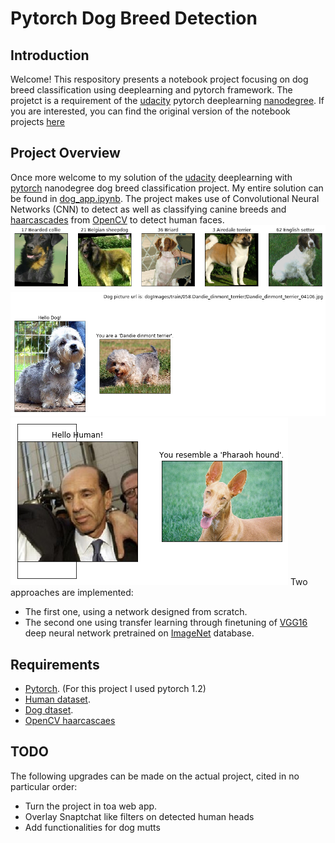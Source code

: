 
# Pytorch Dog Breed Detection

## Introduction
Welcome! This respository presents a notebook project focusing on dog breed classification using deeplearning and pytorch framework. The projetct is a requirement of the [udacity](https://udacity.com) pytorch deeplearning [nanodegree]([https://www.udacity.com/course/deep-learning-nanodegree--nd101](https://www.udacity.com/course/deep-learning-nanodegree--nd101)). 
If you are interested, you can find the original version of the notebook projects [here](https://github.com/udacity/deep-learning-v2-pytorch/tree/master/project-dog-classification)

## Project Overview
Once more welcome to my solution of the [udacity](https://udacity.com) deeplearning with [pytorch](https://pytorch.org) nanodegree dog breed classification project. My entire solution can be found in [dog_app.ipynb](https://github.com/MbassiJaphet/pytorch-dog-breed-detection/blob/master/dog_app.ipynb).
The project makes use of Convolutional Neural Networks (CNN)  to detect as well as classifying canine breeds and [haarcascades](https://github.com/opencv/opencv/tree/master/data/haarcascades) from [OpenCV](https://opencv.org/) to detect human faces.
 ![dogs]
 ![dog]
 ![human]
Two approaches are implemented:
 * The first one, using a network designed from scratch.
 * The second one using transfer learning through finetuning of [VGG16]([https://neurohive.io/en/popular-networks/vgg16/](https://neurohive.io/en/popular-networks/vgg16/)) deep neural network pretrained on [ImageNet](http://www.image-net.org/) database.
 
## Requirements
 * [Pytorch](https://pytorch.org). (For this project I used pytorch 1.2)
 * [Human dataset](https://s3-us-west-1.amazonaws.com/udacity-aind/dog-project/dogImages.zip).
 * [Dog dtaset](https://s3-us-west-1.amazonaws.com/udacity-aind/dog-project/dogImages.zip).
 * [OpenCV haarcascaes](https://github.com/opencv/opencv/tree/master/data/haarcascades)

## TODO
The following upgrades can be made on the actual project, cited in no particular order:

 - Turn the project in toa web app.
 - Overlay Snaptchat like filters on detected human heads
 - Add functionalities for dog mutts

[dogs]:https://raw.githubusercontent.com/MbassiJaphet/pytorch-dog-breed-detection/master/images/dogs.png
[dog]:https://raw.githubusercontent.com/MbassiJaphet/pytorch-dog-breed-detection/master/images/dog_detection.png
[human]:https://raw.githubusercontent.com/MbassiJaphet/pytorch-dog-breed-detection/master/images/human_dectection.png
